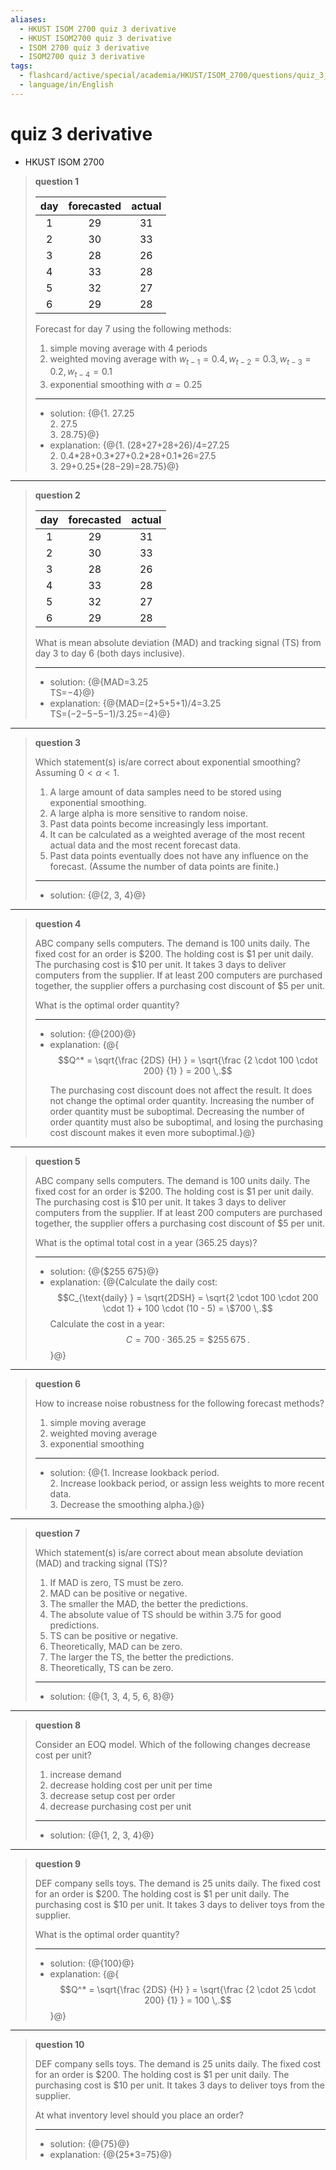 ```yaml
---
aliases:
  - HKUST ISOM 2700 quiz 3 derivative
  - HKUST ISOM2700 quiz 3 derivative
  - ISOM 2700 quiz 3 derivative
  - ISOM2700 quiz 3 derivative
tags:
  - flashcard/active/special/academia/HKUST/ISOM_2700/questions/quiz_3_derivative
  - language/in/English
---
```


# quiz 3 derivative

- HKUST ISOM 2700

> __question 1__
>
> | day | forecasted | actual |
> |:---:|:----------:|:------:|
> | 1   | 29         | 31     |
> | 2   | 30         | 33     |
> | 3   | 28         | 26     |
> | 4   | 33         | 28     |
> | 5   | 32         | 27     |
> | 6   | 29         | 28     |
>
> Forecast for day 7 using the following methods:
>
> 1. simple moving average with 4 periods
> 2. weighted moving average with $w_{t - 1} = 0.4, w_{t - 2} = 0.3, w_{t - 3} = 0.2, w_{t - 4} = 0.1$
> 3. exponential smoothing with $\alpha = 0.25$
>
> ---
>
> - solution: {@{1. 27.25 <br/> 2. 27.5 <br/> 3. 28.75}@}
> - explanation: {@{1. \(28+27+28+26\)/4=27.25 <br/> 2. 0.4\*28+0.3\*27+0.2\*28+0.1\*26=27.5 <br/> 3. 29+0.25\*\(28−29\)=28.75}@} <!--SR:!2025-08-15,47,290!2026-02-13,184,310-->

---

> __question 2__
>
> | day | forecasted | actual |
> |:---:|:----------:|:------:|
> | 1   | 29         | 31     |
> | 2   | 30         | 33     |
> | 3   | 28         | 26     |
> | 4   | 33         | 28     |
> | 5   | 32         | 27     |
> | 6   | 29         | 28     |
>
> What is mean absolute deviation \(MAD\) and tracking signal \(TS\) from day 3 to day 6 \(both days inclusive\).
>
> ---
>
> - solution: {@{MAD=3.25 <br/> TS=−4}@}
> - explanation: {@{MAD=\(2+5+5+1\)/4=3.25 <br/> TS=\(−2−5−5−1\)/3.25=−4}@} <!--SR:!2025-09-03,63,310!2025-09-03,63,310-->

---

> __question 3__
>
> Which statement\(s\) is/are correct about exponential smoothing? Assuming $0 < \alpha < 1$.
>
> 1. A large amount of data samples need to be stored using exponential smoothing.
> 2. A large alpha is more sensitive to random noise.
> 3. Past data points become increasingly less important.
> 4. It can be calculated as a weighted average of the most recent actual data and the most recent forecast data.
> 5. Past data points eventually does not have any influence on the forecast. \(Assume the number of data points are finite.\)
>
> ---
>
> - solution: {@{2, 3, 4}@} <!--SR:!2025-09-02,62,310-->

---

> __question 4__
>
> ABC company sells computers. The demand is 100 units daily. The fixed cost for an order is \$200. The holding cost is \$1 per unit daily. The purchasing cost is \$10 per unit. It takes 3 days to deliver computers from the supplier. If at least 200 computers are purchased together, the supplier offers a purchasing cost discount of \$5 per unit.
>
> What is the optimal order quantity?
>
> ---
>
> - solution: {@{200}@}
> - explanation: {@{$$Q^* = \sqrt{\frac {2DS} {H} } = \sqrt{\frac {2 \cdot 100 \cdot 200} {1} } = 200 \,.$$ <p> The purchasing cost discount does not affect the result. It does not change the optimal order quantity. Increasing the number of order quantity must be suboptimal. Decreasing the number of order quantity must also be suboptimal, and losing the purchasing cost discount makes it even more suboptimal.}@} <!--SR:!2025-09-03,63,310!2025-08-27,58,310-->

---

> __question 5__
>
> ABC company sells computers. The demand is 100 units daily. The fixed cost for an order is \$200. The holding cost is \$1 per unit daily. The purchasing cost is \$10 per unit. It takes 3 days to deliver computers from the supplier. If at least 200 computers are purchased together, the supplier offers a purchasing cost discount of \$5 per unit.
>
> What is the optimal total cost in a year \(365.25 days\)?
>
> ---
>
> - solution: {@{\$255&nbsp;675}@}
> - explanation: {@{Calculate the daily cost: $$C_{\text{daily} } = \sqrt{2DSH} = \sqrt{2 \cdot 100 \cdot 200 \cdot 1} + 100 \cdot (10 - 5) = \$700 \,.$$ Calculate the cost in a year: $$C = 700 \cdot 365.25 = \$255\,675 \,.$$}@} <!--SR:!2025-12-19,128,290!2025-09-02,62,310-->

---

> __question 6__
>
> How to increase noise robustness for the following forecast methods?
>
> 1. simple moving average
> 2. weighted moving average
> 3. exponential smoothing
>
> ---
>
> - solution: {@{1. Increase lookback period. <br/> 2. Increase lookback period, or assign less weights to more recent data. <br/> 3. Decrease the smoothing alpha.}@} <!--SR:!2025-09-02,62,310-->

---

> __question 7__
>
> Which statement\(s\) is/are correct about mean absolute deviation \(MAD\) and tracking signal \(TS\)?
>
>
> 1. If MAD is zero, TS must be zero.
> 2. MAD can be positive or negative.
> 3. The smaller the MAD, the better the predictions.
> 4. The absolute value of TS should be within 3.75 for good predictions.
> 5. TS can be positive or negative.
> 6. Theoretically, MAD can be zero.
> 7. The larger the TS, the better the predictions.
> 8. Theoretically, TS can be zero.
>
> ---
>
> - solution: {@{1, 3, 4, 5, 6, 8}@} <!--SR:!2026-02-08,180,310-->

---

> __question 8__
>
> Consider an EOQ model. Which of the following changes decrease cost per unit?
>
> 1. increase demand
> 2. decrease holding cost per unit per time
> 3. decrease setup cost per order
> 4. decrease purchasing cost per unit
>
> ---
>
> - solution: {@{1, 2, 3, 4}@} <!--SR:!2025-08-27,58,310-->

---

> __question 9__
>
> DEF company sells toys. The demand is 25 units daily. The fixed cost for an order is \$200. The holding cost is \$1 per unit daily. The purchasing cost is \$10 per unit. It takes 3 days to deliver toys from the supplier.
>
> What is the optimal order quantity?
>
> ---
>
> - solution: {@{100}@}
> - explanation: {@{$$Q^* = \sqrt{\frac {2DS} {H} } = \sqrt{\frac {2 \cdot 25 \cdot 200} {1} } = 100 \,.$$}@} <!--SR:!2025-09-02,62,310!2025-09-02,62,310-->

---

> __question 10__
>
> DEF company sells toys. The demand is 25 units daily. The fixed cost for an order is \$200. The holding cost is \$1 per unit daily. The purchasing cost is \$10 per unit. It takes 3 days to deliver toys from the supplier.
>
> At what inventory level should you place an order?
>
> ---
>
> - solution: {@{75}@}
> - explanation: {@{25\*3=75}@} <!--SR:!2025-08-27,58,310!2025-09-02,62,310-->
